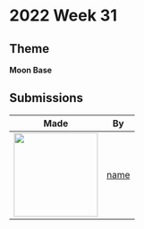 # 2022 Week 31


## Theme

**Moon Base**


## Submissions

| Made | By |
|------|----|
| <img src="./name/render.png" height="150" /> | [name](./name/) |
